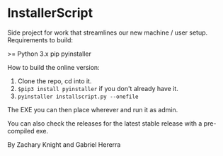 # InstallerScript
Side project for work that streamlines our new machine / user setup.
Requirements to build:

\>= Python 3.x
pip
pyinstaller

How to build the online version:

1. Clone the repo, cd into it.
2. `$pip3 install pyinstaller` if you don't already have it.
3. `pyinstaller installscript.py --onefile`

The EXE you can then place wherever and run it as admin.

You can also check the releases for the latest stable release with a pre-compiled exe.

By Zachary Knight and Gabriel Hererra
